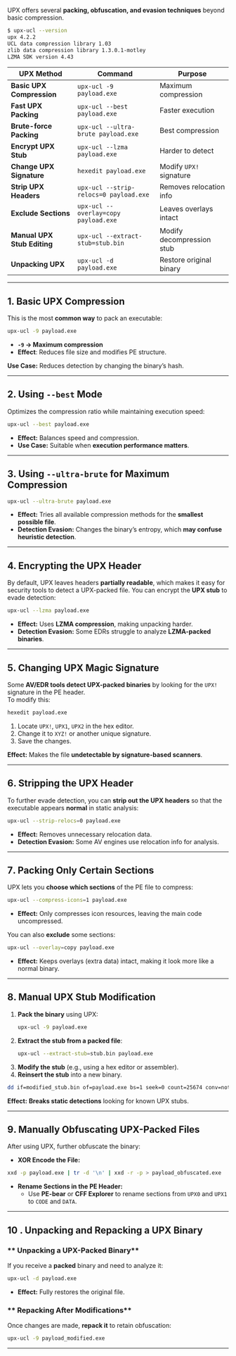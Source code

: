UPX offers several **packing, obfuscation, and evasion techniques** beyond basic compression. 

```bash
$ upx-ucl --version
upx 4.2.2
UCL data compression library 1.03
zlib data compression library 1.3.0.1-motley
LZMA SDK version 4.43
```




| **UPX Method**              | **Command**                            | **Purpose**               |
| --------------------------- | -------------------------------------- | ------------------------- |
| **Basic UPX Compression**   | `upx-ucl -9 payload.exe`               | Maximum compression       |
| **Fast UPX Packing**        | `upx-ucl --best payload.exe`           | Faster execution          |
| **Brute-force Packing**     | `upx-ucl --ultra-brute payload.exe`    | Best compression          |
| **Encrypt UPX Stub**        | `upx-ucl --lzma payload.exe`           | Harder to detect          |
| **Change UPX Signature**    | `hexedit payload.exe`                  | Modify `UPX!` signature   |
| **Strip UPX Headers**       | `upx-ucl --strip-relocs=0 payload.exe` | Removes relocation info   |
| **Exclude Sections**        | `upx-ucl --overlay=copy payload.exe`   | Leaves overlays intact    |
| **Manual UPX Stub Editing** | `upx-ucl --extract-stub=stub.bin`      | Modify decompression stub |
| **Unpacking UPX**           | `upx-ucl -d payload.exe`               | Restore original binary   |



---

## **1️. Basic UPX Compression**
This is the most **common way** to pack an executable:
```sh
upx-ucl -9 payload.exe
```
- **`-9` → Maximum compression**
- **Effect**: Reduces file size and modifies PE structure.

 **Use Case:** Reduces detection by changing the binary’s hash.

---

## **2️. Using `--best` Mode**
Optimizes the compression ratio while maintaining execution speed:
```sh
upx-ucl --best payload.exe
```
- **Effect:** Balances speed and compression.
- **Use Case:** Suitable when **execution performance matters**.

---

## **3️. Using `--ultra-brute` for Maximum Compression**
```sh
upx-ucl --ultra-brute payload.exe
```
- **Effect:** Tries all available compression methods for the **smallest possible file**.
- **Detection Evasion:** Changes the binary’s entropy, which **may confuse heuristic detection**.

---

## **4. Encrypting the UPX Header**
By default, UPX leaves headers **partially readable**, which makes it easy for security tools to detect a UPX-packed file. You can encrypt the **UPX stub** to evade detection:

```sh
upx-ucl --lzma payload.exe
```
- **Effect:** Uses **LZMA compression**, making unpacking harder.
- **Detection Evasion:** Some EDRs struggle to analyze **LZMA-packed binaries**.

---

## **5️. Changing UPX Magic Signature**
Some **AV/EDR tools detect UPX-packed binaries** by looking for the `UPX!` signature in the PE header.  
To modify this:
```sh
hexedit payload.exe
```
1. Locate `UPX!`, `UPX1`, `UPX2` in the hex editor.
2. Change it to `XYZ!` or another unique signature.
3. Save the changes.

 **Effect:** Makes the file **undetectable by signature-based scanners**.

---

## **6️. Stripping the UPX Header**
To further evade detection, you can **strip out the UPX headers** so that the executable appears **normal** in static analysis:

```sh
upx-ucl --strip-relocs=0 payload.exe
```
- **Effect:** Removes unnecessary relocation data.
- **Detection Evasion:** Some AV engines use relocation info for analysis.

---

## **7️. Packing Only Certain Sections**
UPX lets you **choose which sections** of the PE file to compress:
```sh
upx-ucl --compress-icons=1 payload.exe
```
- **Effect:** Only compresses icon resources, leaving the main code uncompressed.

You can also **exclude** some sections:
```sh
upx-ucl --overlay=copy payload.exe
```
- **Effect:** Keeps overlays (extra data) intact, making it look more like a normal binary.

---

## **8️. Manual UPX Stub Modification**
1. **Pack the binary** using UPX:
   ```sh
   upx-ucl -9 payload.exe
   ```
2. **Extract the stub from a packed file**:
   ```sh
   upx-ucl --extract-stub=stub.bin payload.exe
   ```
3. **Modify the stub** (e.g., using a hex editor or assembler).
4. **Reinsert the stub** into a new binary.
```bash
dd if=modified_stub.bin of=payload.exe bs=1 seek=0 count=25674 conv=notrunc

```
**Effect:** **Breaks static detections** looking for known UPX stubs.

---

## **9️. Manually Obfuscating UPX-Packed Files**
After using UPX, further obfuscate the binary:
- **XOR Encode the File:**
```sh
xxd -p payload.exe | tr -d '\n' | xxd -r -p > payload_obfuscated.exe
```
- **Rename Sections in the PE Header:**
  - Use **PE-bear** or **CFF Explorer** to rename sections from `UPX0` and `UPX1` to `CODE` and `DATA`.


---

## **10 . Unpacking and Repacking a UPX Binary**
### ** Unpacking a UPX-Packed Binary**
If you receive a **packed** binary and need to analyze it:
```sh
upx-ucl -d payload.exe
```
- **Effect:** Fully restores the original file.

### ** Repacking After Modifications**
Once changes are made, **repack it** to retain obfuscation:
```sh
upx-ucl -9 payload_modified.exe
```

---
